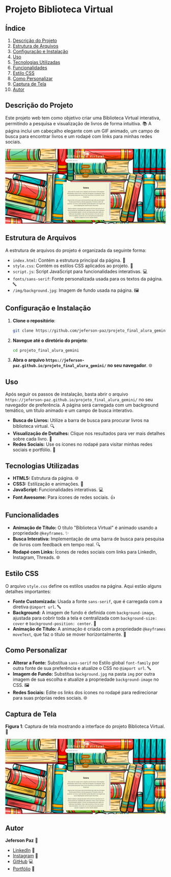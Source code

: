# Projeto Biblioteca Virtual

## Índice
1. [Descrição do Projeto](#descrição-do-projeto)
2. [Estrutura de Arquivos](#estrutura-de-arquivos)
3. [Configuração e Instalação](#configuração-e-instalação)
4. [Uso](#uso)
5. [Tecnologias Utilizadas](#tecnologias-utilizadas)
6. [Funcionalidades](#funcionalidades)
7. [Estilo CSS](#estilo-css)
8. [Como Personalizar](#como-personalizar)
9. [Captura de Tela](#captura-de-tela)
10. [Autor](#autor)

## Descrição do Projeto
Este projeto web tem como objetivo criar uma Biblioteca Virtual interativa, permitindo a pesquisa e visualização de livros de forma intuitiva. 📚
A página inclui um cabeçalho elegante com um GIF animado, um campo de busca para encontrar livros e um rodapé com links para minhas redes sociais.

![Imagem do Projeto](img/projeto.png)

## Estrutura de Arquivos
A estrutura de arquivos do projeto é organizada da seguinte forma:

- `index.html`: Contém a estrutura principal da página. 📄
- `style.css`: Contém os estilos CSS aplicados ao projeto. 🎨
- `script.js`: Script JavaScript para funcionalidades interativas. 💻
- `fonts/sans-serif`: Fonte personalizada usada para os textos da página. 🔤
- `/img/background.jpg`: Imagem de fundo usada na página. 🖼️

## Configuração e Instalação

1. **Clone o repositório**:
   ```bash
   git clone https://github.com/jeferson-paz/projeto_final_alura_gemini.git
   ```
2. **Navegue até o diretório do projeto**:
   ```bash
   cd projeto_final_alura_gemini
   ```
3. **Abra o arquivo `https://jeferson-paz.github.io/projeto_final_alura_gemini/` no seu navegador**. 🌐

## Uso
Após seguir os passos de instalação, basta abrir o arquivo `https://jeferson-paz.github.io/projeto_final_alura_gemini/` no seu navegador de preferência. A página será carregada com um background temático, um título animado e um campo de busca interativo.

- **Busca de Livros:** Utilize a barra de busca para procurar livros na biblioteca virtual. 🔍
- **Visualização de Detalhes:** Clique nos resultados para ver mais detalhes sobre cada livro. 📖
- **Redes Sociais:** Use os ícones no rodapé para visitar minhas redes sociais e portfólio. 🌟

## Tecnologias Utilizadas
- **HTML5:** Estrutura da página. 🌐
- **CSS3:** Estilização e animações. 🎨
- **JavaScript:** Funcionalidades interativas. 💻
- **Font Awesome:** Para ícones de redes sociais. 👍

## Funcionalidades
- **Animação de Título:** O título "Biblioteca Virtual" é animado usando a propriedade `@keyframes`. ✨
- **Busca Interativa:** Implementação de uma barra de busca para pesquisa de livros com feedback em tempo real. 🔍
- **Rodapé com Links:** Ícones de redes sociais com links para LinkedIn, Instagram, Threads. 🌐

## Estilo CSS
O arquivo `style.css` define os estilos usados na página. Aqui estão alguns detalhes importantes:

- **Fonte Customizada:** Usada a fonte `sans-serif`, que é carregada com a diretiva `@import url`. 🔤
- **Background:** A imagem de fundo é definida com `background-image`, ajustada para cobrir toda a tela e centralizada com `background-size: cover` e `background-position: center`. 🌄
- **Animação de Título:** A animação é criada com a propriedade `@keyframes moveText`, que faz o título se mover horizontalmente. 🎢

## Como Personalizar
- **Alterar a Fonte:** Substitua `sans-serif` no Estilo global `font-family` por outra fonte de sua preferência e atualize o CSS no `@import url`. 🔤
- **Imagem de Fundo:** Substitua `background.jpg` na pasta `img` por outra imagem de sua escolha e atualize a propriedade `background-image` no CSS. 🖼️
- **Redes Sociais:** Edite os links dos ícones no rodapé para redirecionar para suas próprias redes sociais. 🌐

## Captura de Tela
**Figura 1**: Captura de tela mostrando a interface do projeto Biblioteca Virtual. 📸

![Imagem do Projeto](img/projeto.png)

## Autor
**Jeferson Paz** 👋

- [LinkedIn](https://www.linkedin.com/in/jeferson-paz/) 🔗
- [Instagram](https://www.instagram.com/jeferson.paz_/) 📸
- [GitHub](https://github.com/jeferson-paz) 💻
- [Portfólio](https://jeferson-paz.github.io/Portfolio/) 🌟